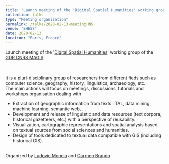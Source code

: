 ```yaml
---
title: "Launch meeting of the 'Digital Spatial Humanities' working group"
collection: talks
type: "Meeting organization"
permalink: /talks/2020-02-13-meetingHNS
venue: "EHESS"
date: 2020-02-13
location: "Paris, France"
---
```


Launch meeting of the '[Digital Spatial Humanities](https://projet.liris.cnrs.fr/aphns-magis/)' working group of the [GDR CNRS MAGIS](http://gdr-magis.imag.fr/).

<br/><br/>
It is a pluri-disciplinary group of researchers from different fieds such as computer science, geography, history, linguistics, archaeology, etc.
<br/>
The main actions will focus on meetings, discussions, tutorials and workshops organisation dealing with
 * Extraction of geographic information from texts : TAL, data mining, machine learning, semantic web, ...
 * Development and release of linguistic and data resources (text corpora, historical gazetteers, etc.) with a perspective of reusability.
 * Visualization, cartographic representations and spatial analysis based on textual sources from social sciences and humanities.
 * Design of tools dedicated to textual data compatible with GIS (including historical GIS).

<br/>Organized by [Ludovic Moncla](https://ludovicmoncla.github.io) and 
[Carmen Brando](http://crh.ehess.fr/index.php?5088)




